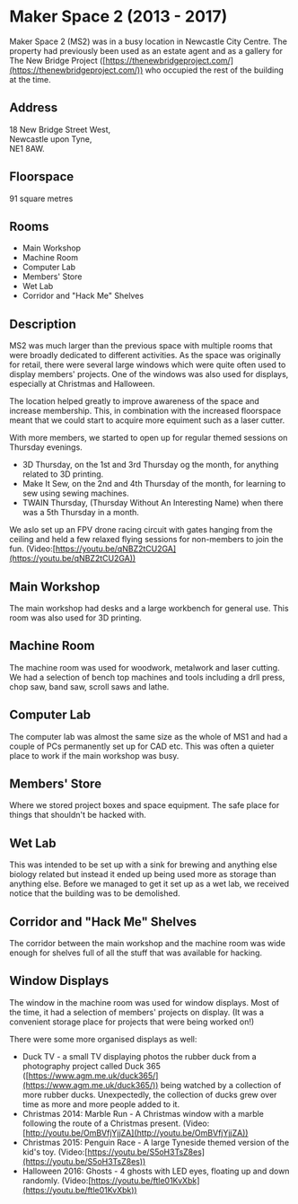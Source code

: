 # Maker Space 2 (2013 - 2017)

Maker Space 2 (MS2) was in a busy location in Newcastle City Centre.
The property had previously been used as an estate agent and as a gallery for The New Bridge Project ([https://thenewbridgeproject.com/](https://thenewbridgeproject.com/)) who occupied the rest of the building at the time.

## Address

18 New Bridge Street West,<br>
Newcastle upon Tyne,<br>
NE1 8AW.

## Floorspace

91 square metres

## Rooms
- Main Workshop
- Machine Room
- Computer Lab
- Members' Store
- Wet Lab
- Corridor and "Hack Me" Shelves

## Description

MS2 was much larger than the previous space with multiple rooms that were broadly dedicated to different activities.
As the space was originally for retail, there were several large windows which were quite often used to display members' projects.
One of the windows was also used for displays, especially at Christmas and Halloween.

The location helped greatly to improve awareness of the space and increase membership.
This, in combination with the increased floorspace meant that we could start to acquire more equiment such as a laser cutter.

With more members, we started to open up for regular themed sessions on Thursday evenings.
- 3D Thursday, on the 1st and 3rd Thursday og the month, for anything related to 3D printing.
- Make It Sew, on the 2nd and 4th Thursday of the month, for learning to sew using sewing machines.
- TWAIN Thursday, (Thursday Without An Interesting Name) when there was a 5th Thursday in a month.

We aslo set up an FPV drone racing circuit with gates hanging from the ceiling and held a few relaxed flying sessions for non-members to join the fun. (Video:[https://youtu.be/qNBZ2tCU2GA](https://youtu.be/qNBZ2tCU2GA))

## Main Workshop

The main workshop had desks and a large workbench for general use.
This room was also used for 3D printing.

## Machine Room

The machine room was used for woodwork, metalwork and laser cutting.
We had a selection of bench top machines and tools including a drll press, chop saw, band saw, scroll saws and lathe.

## Computer Lab

The computer lab was almost the same size as the whole of MS1 and had a couple of PCs permanently set up for CAD etc.
This was often a quieter place to work if the main workshop was busy.

## Members' Store

Where we stored project boxes and space equipment.  The safe place for things that shouldn't be hacked with.

## Wet Lab

This was intended to be set up with a sink for brewing and anything else biology related but instead it ended up being used more as storage than anything else.
Before we managed to get it set up as a wet lab, we received notice that the building was to be demolished.

## Corridor and "Hack Me" Shelves

The corridor between the main workshop and the machine room was wide enough for shelves full of all the stuff that was available for hacking.

## Window Displays
The window in the machine room was used for window displays.
Most of the time, it had a selection of members' projects on display.
(It was a convenient storage place for projects that were being worked on!)

There were some more organised displays as well:
- Duck TV - a small TV displaying photos the rubber duck from a photography project called Duck 365 ([https://www.agm.me.uk/duck365/](https://www.agm.me.uk/duck365/)) being watched by a collection of more rubber ducks.
Unexpectedly, the collection of ducks grew over time as more and more people added to it.
- Christmas 2014: Marble Run - A Christmas window with a marble following the route of a Christmas present. (Video:[http://youtu.be/OmBVfjYjjZA](http://youtu.be/OmBVfjYjjZA))
- Christmas 2015: Penguin Race - A large Tyneside themed version of the kid's toy. (Video:[https://youtu.be/S5oH3TsZ8es](https://youtu.be/S5oH3TsZ8es))
- Halloween 2016: Ghosts - 4 ghosts with LED eyes, floating up and down randomly. (Video:[https://youtu.be/ftle01KvXbk](https://youtu.be/ftle01KvXbk))
